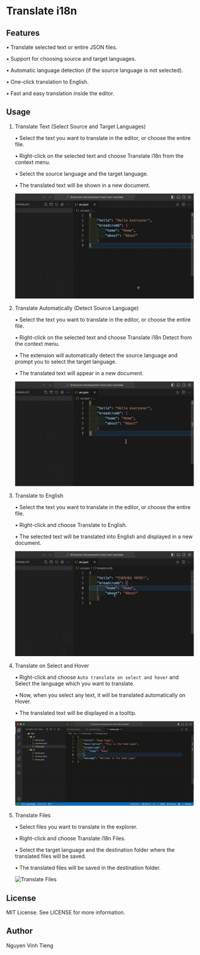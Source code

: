 # Translate i18n

## Features

• Translate selected text or entire JSON files.

• Support for choosing source and target languages.

• Automatic language detection (if the source language is not selected).

• One-click translation to English.

• Fast and easy translation inside the editor.

## Usage

1. Translate Text (Select Source and Target Languages)

   • Select the text you want to translate in the editor, or choose the entire file.

   • Right-click on the selected text and choose Translate i18n from the context menu.

   • Select the source language and the target language.

   • The translated text will be shown in a new document.

   ![Translate Text](./assets/translate.gif)

2. Translate Automatically (Detect Source Language)

   • Select the text you want to translate in the editor, or choose the entire file.

   • Right-click on the selected text and choose Translate i18n Detect from the context menu.

   • The extension will automatically detect the source language and prompt you to select the target language.

   • The translated text will appear in a new document.

   ![Translate Text Auto Detect](./assets/translate-detect.gif)

3. Translate to English

   • Select the text you want to translate in the editor, or choose the entire file.

   • Right-click and choose Translate to English.

   • The selected text will be translated into English and displayed in a new document.

   ![Translate to English](./assets/translate-eng.gif)

4. Translate on Select and Hover

   • Right-click and choose `Auto translate on select and hover` and Select the language which you want to translate.

   • Now, when you select any text, it will be translated automatically on Hover.

   • The translated text will be displayed in a tooltip.

   ![Translate on Select](./assets/translate-select.gif)

5. Translate Files

   • Select files you want to translate in the explorer.

   • Right-click and choose Translate i18n Files.

   • Select the target language and the destination folder where the translated files will be saved.

   • The translated files will be saved in the destination folder.

   ![Translate Files](./assets/translate-files.gif)

## License

MIT License. See LICENSE for more information.

## Author

Nguyen Vinh Tieng
